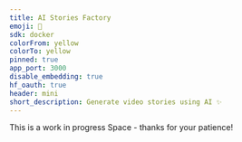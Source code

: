 ```yaml
---
title: AI Stories Factory
emoji: 👻
sdk: docker
colorFrom: yellow
colorTo: yellow
pinned: true
app_port: 3000
disable_embedding: true
hf_oauth: true
header: mini
short_description: Generate video stories using AI ✨
---
```


This is a work in progress Space - thanks for your patience!